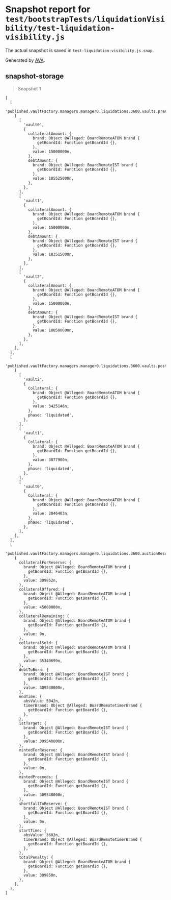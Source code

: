 # Snapshot report for `test/bootstrapTests/liquidationVisibility/test-liquidation-visibility.js`

The actual snapshot is saved in `test-liquidation-visibility.js.snap`.

Generated by [AVA](https://avajs.dev).

## snapshot-storage

> Snapshot 1

    [
      [
        'published.vaultFactory.managers.manager0.liquidations.3600.vaults.preAuction',
        [
          [
            'vault0',
            {
              collateralAmount: {
                brand: Object @Alleged: BoardRemoteATOM brand {
                  getBoardId: Function getBoardId {},
                },
                value: 15000000n,
              },
              debtAmount: {
                brand: Object @Alleged: BoardRemoteIST brand {
                  getBoardId: Function getBoardId {},
                },
                value: 105525000n,
              },
            },
          ],
          [
            'vault1',
            {
              collateralAmount: {
                brand: Object @Alleged: BoardRemoteATOM brand {
                  getBoardId: Function getBoardId {},
                },
                value: 15000000n,
              },
              debtAmount: {
                brand: Object @Alleged: BoardRemoteIST brand {
                  getBoardId: Function getBoardId {},
                },
                value: 103515000n,
              },
            },
          ],
          [
            'vault2',
            {
              collateralAmount: {
                brand: Object @Alleged: BoardRemoteATOM brand {
                  getBoardId: Function getBoardId {},
                },
                value: 15000000n,
              },
              debtAmount: {
                brand: Object @Alleged: BoardRemoteIST brand {
                  getBoardId: Function getBoardId {},
                },
                value: 100500000n,
              },
            },
          ],
        ],
      ],
      [
        'published.vaultFactory.managers.manager0.liquidations.3600.vaults.postAuction',
        [
          [
            'vault2',
            {
              Collateral: {
                brand: Object @Alleged: BoardRemoteATOM brand {
                  getBoardId: Function getBoardId {},
                },
                value: 3425146n,
              },
              phase: 'liquidated',
            },
          ],
          [
            'vault1',
            {
              Collateral: {
                brand: Object @Alleged: BoardRemoteATOM brand {
                  getBoardId: Function getBoardId {},
                },
                value: 3077900n,
              },
              phase: 'liquidated',
            },
          ],
          [
            'vault0',
            {
              Collateral: {
                brand: Object @Alleged: BoardRemoteATOM brand {
                  getBoardId: Function getBoardId {},
                },
                value: 2846403n,
              },
              phase: 'liquidated',
            },
          ],
        ],
      ],
      [
        'published.vaultFactory.managers.manager0.liquidations.3600.auctionResult',
        {
          collateralForReserve: {
            brand: Object @Alleged: BoardRemoteATOM brand {
              getBoardId: Function getBoardId {},
            },
            value: 309852n,
          },
          collateralOffered: {
            brand: Object @Alleged: BoardRemoteATOM brand {
              getBoardId: Function getBoardId {},
            },
            value: 45000000n,
          },
          collateralRemaining: {
            brand: Object @Alleged: BoardRemoteATOM brand {
              getBoardId: Function getBoardId {},
            },
            value: 0n,
          },
          collateralSold: {
            brand: Object @Alleged: BoardRemoteATOM brand {
              getBoardId: Function getBoardId {},
            },
            value: 35340699n,
          },
          debtToBurn: {
            brand: Object @Alleged: BoardRemoteIST brand {
              getBoardId: Function getBoardId {},
            },
            value: 309540000n,
          },
          endTime: {
            absValue: 5042n,
            timerBrand: Object @Alleged: BoardRemotetimerBrand {
              getBoardId: Function getBoardId {},
            },
          },
          istTarget: {
            brand: Object @Alleged: BoardRemoteIST brand {
              getBoardId: Function getBoardId {},
            },
            value: 309540000n,
          },
          mintedForReserve: {
            brand: Object @Alleged: BoardRemoteIST brand {
              getBoardId: Function getBoardId {},
            },
            value: 0n,
          },
          mintedProceeds: {
            brand: Object @Alleged: BoardRemoteIST brand {
              getBoardId: Function getBoardId {},
            },
            value: 309540000n,
          },
          shortfallToReserve: {
            brand: Object @Alleged: BoardRemoteIST brand {
              getBoardId: Function getBoardId {},
            },
            value: 0n,
          },
          startTime: {
            absValue: 3602n,
            timerBrand: Object @Alleged: BoardRemotetimerBrand {
              getBoardId: Function getBoardId {},
            },
          },
          totalPenalty: {
            brand: Object @Alleged: BoardRemoteATOM brand {
              getBoardId: Function getBoardId {},
            },
            value: 309850n,
          },
        },
      ],
    ]
